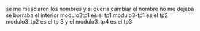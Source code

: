 se me mesclaron los nombres y si queria cambiar el nombre no me dejaba se borraba el interior 
modulo3tp1 es el tp1 
modulo3-tp1 es el tp2
modulo3_tp2 es el tp 3 
y el modulo3_tp4 es el tp3
